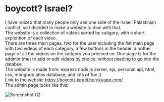 # boycott? Israel?
I have relized that many people only see one side of the Israeli Palastinian conflict, so I decided to make a website to deal with that.  
The website is a collection of videos sorted by catigory, with a short explention of each video.  
There are three main pages, two for the user including the fist main page with two videos of each category, a few buttons in the header, a nother page of all the videos on the catigory you preesed on. One page is for the addmin (me) to add or edit videos by choice, without needing to go into the databse.  
The website is made from: express node js server, ejs, personal api, html, css, mongodb atlas database, and lots of fun :)  
Link to the website https://boycott-israel.herokuapp.com/  
The admin page looks like this:

![Screenshot (2)](https://user-images.githubusercontent.com/64130496/147858870-2127e6a6-a315-4ea6-b8ab-53febedcc352.png)
